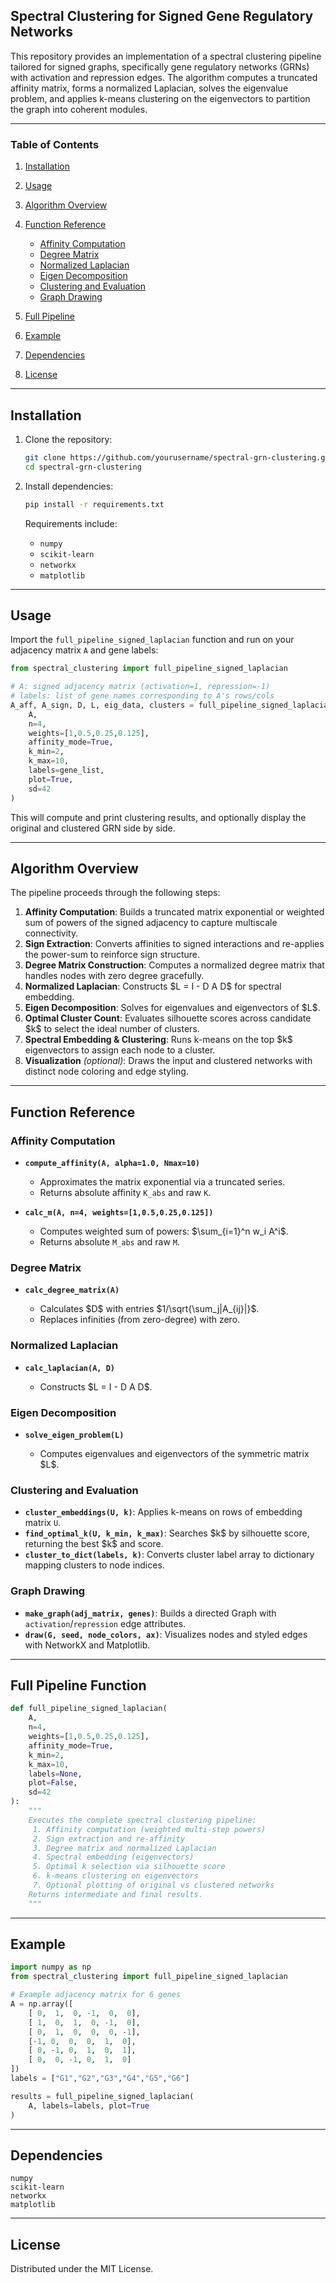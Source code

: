 ## Spectral Clustering for Signed Gene Regulatory Networks

This repository provides an implementation of a spectral clustering pipeline tailored for signed graphs, specifically gene regulatory networks (GRNs) with activation and repression edges. The algorithm computes a truncated affinity matrix, forms a normalized Laplacian, solves the eigenvalue problem, and applies k-means clustering on the eigenvectors to partition the graph into coherent modules.

---

### Table of Contents

1. [Installation](#installation)
2. [Usage](#usage)
3. [Algorithm Overview](#algorithm-overview)
4. [Function Reference](#function-reference)

   * [Affinity Computation](#affinity-computation)
   * [Degree Matrix](#degree-matrix)
   * [Normalized Laplacian](#normalized-laplacian)
   * [Eigen Decomposition](#eigen-decomposition)
   * [Clustering and Evaluation](#clustering-and-evaluation)
   * [Graph Drawing](#graph-drawing)
5. [Full Pipeline](#full-pipeline)
6. [Example](#example)
7. [Dependencies](#dependencies)
8. [License](#license)

---

## Installation

1. Clone the repository:

   ```bash
   git clone https://github.com/yourusername/spectral-grn-clustering.git
   cd spectral-grn-clustering
   ```

2. Install dependencies:

   ```bash
   pip install -r requirements.txt
   ```

   Requirements include:

   * `numpy`
   * `scikit-learn`
   * `networkx`
   * `matplotlib`

---

## Usage

Import the `full_pipeline_signed_laplacian` function and run on your adjacency matrix `A` and gene labels:

```python
from spectral_clustering import full_pipeline_signed_laplacian

# A: signed adjacency matrix (activation=1, repression=-1)
# labels: list of gene names corresponding to A's rows/cols
A_aff, A_sign, D, L, eig_data, clusters = full_pipeline_signed_laplacian(
    A,
    n=4,
    weights=[1,0.5,0.25,0.125],
    affinity_mode=True,
    k_min=2,
    k_max=10,
    labels=gene_list,
    plot=True,
    sd=42
)
```

This will compute and print clustering results, and optionally display the original and clustered GRN side by side.

---

## Algorithm Overview

The pipeline proceeds through the following steps:

1. **Affinity Computation**: Builds a truncated matrix exponential or weighted sum of powers of the signed adjacency to capture multiscale connectivity.
2. **Sign Extraction**: Converts affinities to signed interactions and re-applies the power-sum to reinforce sign structure.
3. **Degree Matrix Construction**: Computes a normalized degree matrix that handles nodes with zero degree gracefully.
4. **Normalized Laplacian**: Constructs \$L = I - D A D\$ for spectral embedding.
5. **Eigen Decomposition**: Solves for eigenvalues and eigenvectors of \$L\$.
6. **Optimal Cluster Count**: Evaluates silhouette scores across candidate \$k\$ to select the ideal number of clusters.
7. **Spectral Embedding & Clustering**: Runs k-means on the top \$k\$ eigenvectors to assign each node to a cluster.
8. **Visualization** *(optional)*: Draws the input and clustered networks with distinct node coloring and edge styling.

---

## Function Reference

### Affinity Computation

* **`compute_affinity(A, alpha=1.0, Nmax=10)`**

  * Approximates the matrix exponential via a truncated series.
  * Returns absolute affinity `K_abs` and raw `K`.

* **`calc_m(A, n=4, weights=[1,0.5,0.25,0.125])`**

  * Computes weighted sum of powers: \$\sum\_{i=1}^n w\_i A^i\$.
  * Returns absolute `M_abs` and raw `M`.

### Degree Matrix

* **`calc_degree_matrix(A)`**

  * Calculates \$D\$ with entries \$1/\sqrt{\sum\_j|A\_{ij}|}\$.
  * Replaces infinities (from zero-degree) with zero.

### Normalized Laplacian

* **`calc_laplacian(A, D)`**

  * Constructs \$L = I - D A D\$.

### Eigen Decomposition

* **`solve_eigen_problem(L)`**

  * Computes eigenvalues and eigenvectors of the symmetric matrix \$L\$.

### Clustering and Evaluation

* **`cluster_embeddings(U, k)`**: Applies k-means on rows of embedding matrix `U`.
* **`find_optimal_k(U, k_min, k_max)`**: Searches \$k\$ by silhouette score, returning the best \$k\$ and score.
* **`cluster_to_dict(labels, k)`**: Converts cluster label array to dictionary mapping clusters to node indices.

### Graph Drawing

* **`make_graph(adj_matrix, genes)`**: Builds a directed Graph with `activation`/`repression` edge attributes.
* **`draw(G, seed, node_colors, ax)`**: Visualizes nodes and styled edges with NetworkX and Matplotlib.

---

## Full Pipeline Function

```python
def full_pipeline_signed_laplacian(
    A,
    n=4,
    weights=[1,0.5,0.25,0.125],
    affinity_mode=True,
    k_min=2,
    k_max=10,
    labels=None,
    plot=False,
    sd=42
):
    """
    Executes the complete spectral clustering pipeline:
     1. Affinity computation (weighted multi-step powers)
     2. Sign extraction and re-affinity
     3. Degree matrix and normalized Laplacian
     4. Spectral embedding (eigenvectors)
     5. Optimal k selection via silhouette score
     6. k-means clustering on eigenvectors
     7. Optional plotting of original vs clustered networks
    Returns intermediate and final results.
    """
```

---

## Example

```python
import numpy as np
from spectral_clustering import full_pipeline_signed_laplacian

# Example adjacency matrix for 6 genes
A = np.array([
    [ 0,  1,  0, -1,  0,  0],
    [ 1,  0,  1,  0, -1,  0],
    [ 0,  1,  0,  0,  0, -1],
    [-1, 0,  0,  0,  1,  0],
    [ 0, -1, 0,  1,  0,  1],
    [ 0,  0, -1, 0,  1,  0]
])
labels = ["G1","G2","G3","G4","G5","G6"]

results = full_pipeline_signed_laplacian(
    A, labels=labels, plot=True
)
```

---

## Dependencies

```text
numpy
scikit-learn
networkx
matplotlib
```

---

## License

Distributed under the MIT License.
